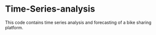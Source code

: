 # Time-Series-analysis

This code contains time series analysis and forecasting of a bike sharing platform.
